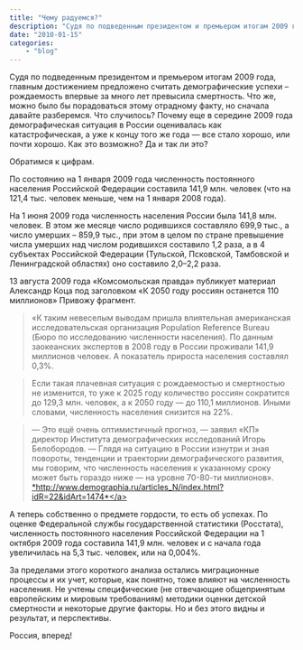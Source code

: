 ```yaml
---
title: "Чему радуемся?"
description: "Судя по подведенным президентом и премьером итогам 2009 года, главным достижением предложено считать демографические успехи – рождаемость впервые за много лет превысила смертность. Что же, можно было бы порадоваться этому отрадному факту, но сначала давайте разберемся. Что случилось? Почему еще в середине 2009 года демографическая ситуация в России оценивалась как катастрофическая, а уже к концу того же года - все стало хорошо, или почти хорошо. Как это возможно? Да и так ли это?"
date: "2010-01-15"
categories: 
    - "blog"
---
```


Судя по подведенным президентом и премьером итогам 2009 года, главным достижением предложено считать демографические успехи – рождаемость впервые за много лет превысила смертность. Что же, можно было бы порадоваться этому отрадному факту, но сначала давайте разберемся. Что случилось? Почему еще в середине 2009 года демографическая ситуация в России оценивалась как катастрофическая, а уже к концу того же года —&nbsp;все стало хорошо, или почти хорошо. Как это возможно? Да и так ли это?

Обратимся к цифрам.  

По состоянию на 1 января 2009 года численность постоянного населения Российской Федерации составила 141,9 млн. человек (что на 121,4 тыс. человек меньше, чем на 1 января 2008 года).

На 1 июня 2009 года численность населения России была 141,8 млн. человек. В этом же месяце число родившихся составляло 699,9 тыс., а число умерших – 859,9 тыс., при этом в целом по стране превышение числа умерших над числом родившихся составило 1,2 раза, а в 4 субъектах Российской Федерации (Тульской, Псковской, Тамбовской и Ленинградской областях) оно составило 2,0–2,2 раза.

13 августа 2009 года «Комсомольская правда» публикует материал Александр Коца под заголовком «К 2050 году россиян останется 110 миллионов»
Привожу фрагмент.

> «К таким невеселым выводам пришла влиятельная американская исследовательская организация Population Reference Bureau (Бюро по исследованию численности населения). По данным заокеанских экспертов в 2008 году в России проживали 141,9 миллионов человек. А показатель прироста населения составлял 0,3%.

> Если такая плачевная ситуация с рождаемостью и смертностью не изменится, то уже к 2025 году количество россиян сократится до 129,3 млн. человек, а к 2050 году — до 110,1 миллионов. Иными словами, численность населения снизится на 22%.

> —&nbsp;Это ещё очень оптимистичный прогноз, —&nbsp;заявил «КП» директор Института демографических исследований Игорь Белобородов. —&nbsp;Глядя на ситуацию в России изнутри и зная повороты, тенденции и траектории демографического развития, мы говорим, что численность населения к указанному сроку может быть гораздо ниже —&nbsp;на уровне 70-80-ти миллионов».<br /> 
> <a href="http://www.demographia.ru/articles_N/index.html?idR=22&idArt=1474" rel="nofollow">*http://www.demographia.ru/articles_N/index.html?idR=22&idArt=1474*</a>

А теперь собственно о предмете гордости, то есть об успехах. По оценке Федеральной службы государственной статистики (Росстата), численность постоянного населения Российской Федерации на 1 октября 2009 года составила 141,9 млн. человек и с начала года увеличилась на 5,3 тыс. человек, или на 0,004%.

За пределами этого короткого анализа остались миграционные процессы и их учет, которые, как понятно, тоже влияют на численность населения. Не учтены специфические (не отвечающие общепринятым европейским и мировым требованиям) методики оценки детской смертности и некоторые другие факторы. Но и без этого видны и результат, и перспективы. 

Россия, вперед!


